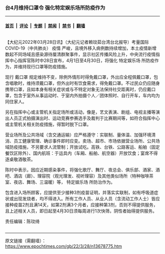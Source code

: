 ### 台4月维持口罩令 强化特定娱乐场所防疫作为

---

#### [首页](../../../..?n13678775) &nbsp;|&nbsp; [评论](../../../../../epoch-comment?n13678775) &nbsp;|&nbsp; [专题](../../../../../epoch-special?n13678775) &nbsp;|&nbsp; [禁闻](../../../../../epoch-news?n13678775) &nbsp;|&nbsp; [禁书](../../../../../books?n13678775) &nbsp;|&nbsp; [翻墙](https://github.com/gfw-breaker/nogfw/blob/master/README.md?n13678775)


<div class="column" id="artbody" itemprop="articleBody">
 <!-- article content begin -->
 <p>
  【大纪元2022年03月28日讯】（大纪元记者赖玟茹台湾台北报导）考量国际COVID-19（中共肺炎）
  <ok href="https://www.epochtimes.com/gb/tag/%E7%96%AB%E6%83%85.html">
   疫情
  </ok>
  严峻，且境外移入病例数持续增加，本土疫情新增数起不同场域且感染源待厘清群聚事件，显示社区传播风险上升，中央流行疫情指挥中心指挥官陈时中28日宣布，4月1日至4月30日，将强化
  <ok href="https://www.epochtimes.com/gb/tag/%E7%89%B9%E5%AE%9A%E5%A8%B1%E4%B9%90%E5%9C%BA.html">
   特定娱乐场
  </ok>
  所防疫作为，并维持现行口罩等防疫措施。
 </p>
 <p>
  现行
  <ok href="https://www.epochtimes.com/gb/tag/%E6%88%B4%E5%8F%A3%E7%BD%A9.html">
   戴口罩
  </ok>
  规定维持不变，除例外情形时得免戴口罩，外出应全程佩戴口罩，包含唱歌时，维持须戴口罩，但外出时有饮食需求，得免戴口罩。不过民众仍应随身携带口罩，且如本身有相关症状或与不特定对象无法保持社交距离时，仍应戴口罩，包含于室外从事运动时、于室内外拍摄个人／团体照时、自行开车，车内均为同住家人。
 </p>
 <p>
  另在指挥中心或主管机关指定场所或活动，像是，艺文表演、剧组、电视主播等演出人员正式拍摄演出时、运动竞赛参赛选手及裁判于比赛期间等，如符合指挥中心或主管机关相关防疫措施，得暂时脱下口罩。
 </p>
 <p>
  营业场所及公共场域（含交通运输）应严格遵守：实联制、量体温、加强环境清消、员工健康管理、确诊事件即时应变。卖场、超市、市场依据营业场所、公共场域防疫措施，不另要求人流管制；开放试吃。高铁、台铁、公路客运、船舶（固定餐饮区除外）、国内航班：于运具内（车厢、船舶、航空器）开放饮食；宴席不得逐桌敬酒敬茶。
 </p>
 <p>
  陈时中表示，因应近期感染事件，将强化歌厅、舞厅、夜总会、俱乐部、酒家、酒吧、酒店（廊）、理容院（观光理发、视听理容）及其他类似场所（特种咖啡茶室、夜店、舞场、三温暖）等，
  <ok href="https://www.epochtimes.com/gb/tag/%E7%89%B9%E5%AE%9A%E5%A8%B1%E4%B9%90%E5%9C%BA.html">
   特定娱乐场
  </ok>
  所防治作为。
 </p>
 <p>
  包含进入场所顾客，应提供至少接种3剂疫苗证明，并落实实联制，如有呼吸道症状或出现发烧者，均不得进入。所有工作人员、从业人员（含流动工作人士）皆应接种疫苗2剂且满14天，如第2剂满3个月者，应接种第3剂，否则不得提供服务，且上述相关人员，即日起至4月30日须每周进行1次快筛，阴性者始得提供服务。
 </p>
 <p>
  责任编辑：陈玟绮
 </p>
 <!-- article content end -->
</div>


---

原文链接（需翻墙）：https://www.epochtimes.com/gb/22/3/28/n13678775.htm